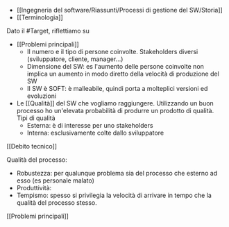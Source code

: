 - [[Ingegneria del software/Riassunti/Processi di gestione del SW/Storia]]
- [[Terminologia]]

Dato il #Target, riflettiamo su
- [[Problemi principali]]
	- Il numero e il tipo di persone coinvolte. Stakeholders diversi (sviluppatore, cliente, manager...)
	- Dimensione del SW: es l'aumento delle persone coinvolte non implica un aumento in modo diretto della velocità di produzione del SW
	- Il SW è SOFT: è malleabile, quindi porta a molteplici versioni ed evoluzioni
- Le [[Qualità]] del SW che vogliamo raggiungere. 
	Utilizzando un buon processo ho un'elevata probabilità di produrre un prodotto di qualità. 
	Tipi di qualità
	- Esterna: è di interesse per uno stakeholders
	- Interna: esclusivamente colte dallo sviluppatore

[[Debito tecnico]]

Qualità del processo:
- Robustezza: per qualunque problema sia del processo che esterno ad esso (es personale malato)
- Produttività: 
- Tempismo: spesso si privilegia la velocità di arrivare in tempo che la qualità del processo stesso.

[[Problemi principali]]